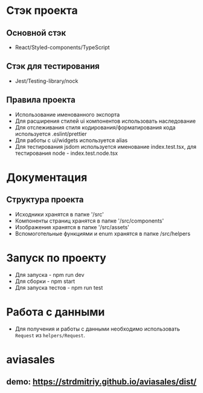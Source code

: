 # Стэк проекта

## Основной стэк

-   React/Styled-components/TypeScript

## Стэк для тестирования

-   Jest/Testing-library/nock

## Правила проекта

-   Использование именованного экспорта
-   Для расширения стилей ui компонентов использовать наследование
-   Для отслеживания стиля кодирования/форматирования кода используется .eslint/prettier
-   Для работы с ui/widgets используется alias
-   Для тестирования jsdom используется именование index.test.tsx, для тестирования node - index.test.node.tsx

# Документация

## Структура проекта

-   Исходники хранятся в папке '/src'
-   Компоненты страниц хранятся в папке '/src/components'
-   Изображения хранятся в папке '/src/assets'
-   Вспомоготельные функциями и enum хранятся в папке /src/helpers

# Запуск по проекту

-   Для запуска - npm run dev
-   Для сборки - npm start
-   Для запуска тестов - npm run test

# Работа с данными

-   Для получения и работы с данными необходимо использовать `Request` из `helpers/Request`.

# aviasales

## demo: https://strdmitriy.github.io/aviasales/dist/
